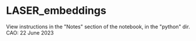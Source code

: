 # LASER_embeddings
View instructions in the "Notes" section of the notebook, in the "python" dir.</br>
CAO: 22 June 2023

